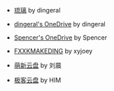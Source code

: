 - [琉璃](https://share.dingeral.workers.dev/) by dingeral

- [dingeral's OneDrive](https://storage.dingeral.com/) by dingeral

- [Spencer's OneDrive](https://storage.spencerwoo.com/) by Spencer

- [FXXKMAKEDING](https://node4.mkdmirror.workers.dev/) by xyjoey

- [萌新云盘](https://pan.macxin.com/) by 刘晨

- [极客云盘](https://pan.him.plus/) by HIM

